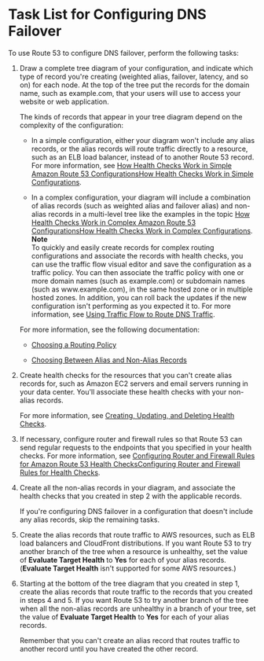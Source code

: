 # Task List for Configuring DNS Failover<a name="dns-failover-how-to"></a>

To use Route 53 to configure DNS failover, perform the following tasks:

1. Draw a complete tree diagram of your configuration, and indicate which type of record you're creating \(weighted alias, failover, latency, and so on\) for each node\. At the top of the tree put the records for the domain name, such as example\.com, that your users will use to access your website or web application\.

   The kinds of records that appear in your tree diagram depend on the complexity of the configuration:

   + In a simple configuration, either your diagram won't include any alias records, or the alias records will route traffic directly to a resource, such as an ELB load balancer, instead of to another Route 53 record\. For more information, see [How Health Checks Work in Simple Amazon Route 53 ConfigurationsHow Health Checks Work in Simple Configurations](dns-failover-simple-configs.md)\.

   + In a complex configuration, your diagram will include a combination of alias records \(such as weighted alias and failover alias\) and non\-alias records in a multi\-level tree like the examples in the topic [How Health Checks Work in Complex Amazon Route 53 ConfigurationsHow Health Checks Work in Complex Configurations](dns-failover-complex-configs.md)\.
**Note**  
To quickly and easily create records for complex routing configurations and associate the records with health checks, you can use the traffic flow visual editor and save the configuration as a traffic policy\. You can then associate the traffic policy with one or more domain names \(such as example\.com\) or subdomain names \(such as www\.example\.com\), in the same hosted zone or in multiple hosted zones\. In addition, you can roll back the updates if the new configuration isn't performing as you expected it to\. For more information, see [Using Traffic Flow to Route DNS Traffic](traffic-flow.md)\.

   For more information, see the following documentation:

   + [Choosing a Routing Policy](routing-policy.md)

   + [Choosing Between Alias and Non\-Alias Records](resource-record-sets-choosing-alias-non-alias.md)

1. Create health checks for the resources that you can't create alias records for, such as Amazon EC2 servers and email servers running in your data center\. You'll associate these health checks with your non\-alias records\.

   For more information, see [Creating, Updating, and Deleting Health Checks](health-checks-creating-deleting.md)\.

1. If necessary, configure router and firewall rules so that Route 53 can send regular requests to the endpoints that you specified in your health checks\. For more information, see [Configuring Router and Firewall Rules for Amazon Route 53 Health ChecksConfiguring Router and Firewall Rules for Health Checks](dns-failover-router-firewall-rules.md)\.

1. Create all the non\-alias records in your diagram, and associate the health checks that you created in step 2 with the applicable records\.

   If you're configuring DNS failover in a configuration that doesn't include any alias records, skip the remaining tasks\.

1. Create the alias records that route traffic to AWS resources, such as ELB load balancers and CloudFront distributions\. If you want Route 53 to try another branch of the tree when a resource is unhealthy, set the value of **Evaluate Target Health** to **Yes** for each of your alias records\. \(**Evaluate Target Health** isn't supported for some AWS resources\.\)

1. Starting at the bottom of the tree diagram that you created in step 1, create the alias records that route traffic to the records that you created in steps 4 and 5\. If you want Route 53 to try another branch of the tree when all the non\-alias records are unhealthy in a branch of your tree, set the value of **Evaluate Target Health** to **Yes** for each of your alias records\.

   Remember that you can't create an alias record that routes traffic to another record until you have created the other record\. 